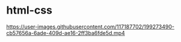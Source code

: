 # html-css

https://user-images.githubusercontent.com/117187702/199273490-cb57656a-6ade-409d-ae16-2ff3ba6fde5d.mp4

